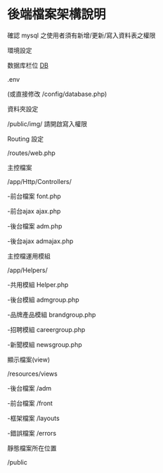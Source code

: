 # 後端檔案架構說明


確認 mysql 之使用者須有新增/更新/寫入資料表之權限



環境設定

数据库栏位 [DB](file/shinho_db.xlsx)

.env

(或直接修改 /config/database.php)

資料夾設定

/public/img/ 請開啟寫入權限



Routing 設定

/routes/web.php


主控檔案

/app/Http/Controllers/

-前台檔案 font.php

-前台ajax ajax.php

-後台檔案 adm.php

-後台ajax admajax.php



主控檔運用模組

/app/Helpers/

-共用模組 Helper.php

-後台模組 admgroup.php

-品牌產品模組 brandgroup.php

-招聘模組 careergroup.php

-新聞模組 newsgroup.php



顯示檔案(view)

/resources/views

-後台檔案  /adm

-前台檔案 /front

-框架檔案 /layouts

-錯誤檔案 /errors



靜態檔案所在位置

/public